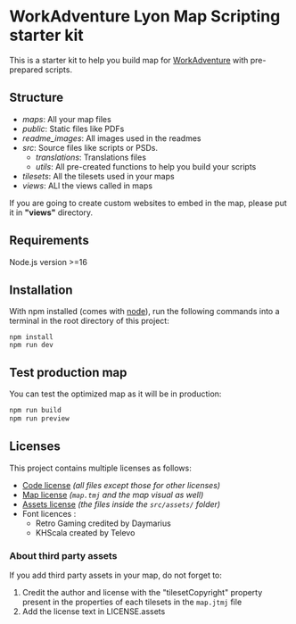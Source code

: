 # WorkAdventure Lyon Map Scripting starter kit

This is a starter kit to help you build map for [WorkAdventure](https://workadventu.re) with pre-prepared scripts.

## Structure
* *maps*: All your map files
* *public*: Static files like PDFs
* *readme_images*: All images used in the readmes
* *src*: Source files like scripts or PSDs. 
  * *translations*: Translations files
  * *utils*: All pre-created functions to help you build your scripts
* *tilesets*: All the tilesets used in your maps
* *views*: ALl the views called in maps 

If you are going to create custom websites to embed in the map, please put it in **"views"** directory.

## Requirements

Node.js version >=16

## Installation

With npm installed (comes with [node](https://nodejs.org/en/)), run the following commands into a terminal in the root directory of this project:

```shell
npm install
npm run dev
```

## Test production map

You can test the optimized map as it will be in production:
```sh
npm run build
npm run preview
```

## Licenses

This project contains multiple licenses as follows:

* [Code license](./LICENSE.code) *(all files except those for other licenses)*
* [Map license](./LICENSE.map) *(`map.tmj` and the map visual as well)*
* [Assets license](./LICENSE.assets) *(the files inside the `src/assets/` folder)*
* Font licences : 
  * Retro Gaming credited by Daymarius
  * KHScala created by Televo


### About third party assets

If you add third party assets in your map, do not forget to:
1. Credit the author and license with the "tilesetCopyright" property present in the properties of each tilesets in the `map.jtmj` file
2. Add the license text in LICENSE.assets
